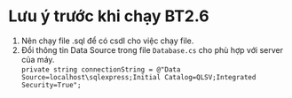 # Lưu ý trước khi chạy BT2.6

1. Nên chạy file .sql để có csdl cho việc chạy file.
2. Đổi thông tin Data Source trong file `Database.cs` cho phù hợp với server của máy.  
`private string connectionString = @"Data Source=localhost\sqlexpress;Initial Catalog=QLSV;Integrated Security=True";`
